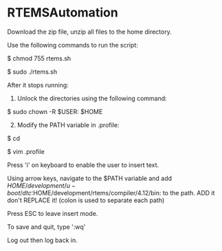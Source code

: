 # RTEMSAutomation

Download the zip file, unzip all files to the home directory.

Use the following commands to run the script:

$ chmod 755 rtems.sh

$ sudo ./rtems.sh

After it stops running: 
1. Unlock the directories using the following command:

$ sudo chown -R $USER: $HOME

2. Modify the PATH variable in .profile:

$ cd

$ vim .profile

Press 'i' on keyboard to enable the user to insert text.

Using arrow keys, navigate to the $PATH variable and add
$HOME/development/u-boot/dtc:$HOME/development/rtems/compiler/4.12/bin: to the path. ADD it don't REPLACE it! (colon is used to separate each path)

Press ESC to leave insert mode.

To save and quit, type ':wq'

Log out then log back in.
